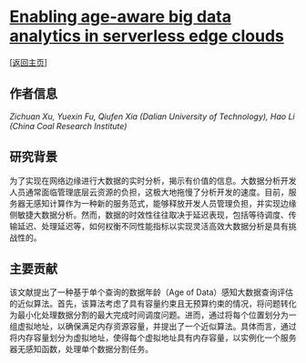 # [Enabling age-aware big data analytics in serverless edge clouds](https://doi.org/10.1109/INFOCOM53939.2023.10228905)

\[[返回主页](../../README.md#2023)\]

## 作者信息
*Zichuan Xu, Yuexin Fu, Qiufen Xia (Dalian University of Technology), Hao Li (China Coal Research Institute)*

## 研究背景
为了实现在网络边缘进行大数据的实时分析，揭示有价值的信息。大数据分析开发人员通常面临管理底层云资源的负担，这极大地拖慢了分析开发的速度。目前，服务器无感知计算作为一种新的服务范式，能够释放开发人员管理负担，并实现边缘侧敏捷大数据分析。然而，数据的时效性往往取决于延迟表现，包括等待调度、传输延迟、处理延迟等，如何权衡不同性能指标以实现灵活高效大数据分析是具有挑战性的。

## 主要贡献
该文献提出了一种基于单个查询的数据年龄（Age of Data）感知大数据查询评估的近似算法。首先，该算法考虑了具有容量约束且无预算约束的情况，将问题转化为最小化处理数据分割的最大完成时间调度问题。进而，通过将每个位置划分为一组虚拟地址，以确保满足内存资源容量，并提出了一个近似算法。具体而言，通过将内存容量划分为虚拟地址，使得每个虚拟地址具有内存容量，以实例化一个服务器无感知函数，处理单个数据分割任务。